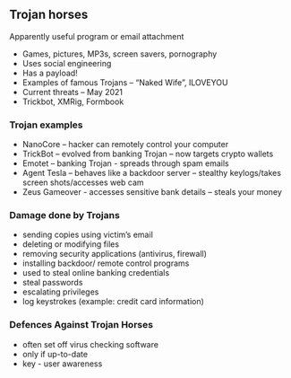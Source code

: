 ## Trojan horses
Apparently useful program or email attachment
- Games, pictures, MP3s, screen savers, pornography
- Uses social engineering
- Has a payload!
- Examples of famous Trojans – “Naked Wife”, ILOVEYOU
- Current threats – May 2021
- Trickbot, XMRig, Formbook

### Trojan examples
- NanoCore – hacker can remotely control your computer
- TrickBot – evolved from banking Trojan – now targets crypto
wallets
- Emotet – banking Trojan - spreads through spam emails
- Agent Tesla – behaves like a backdoor server – stealthy
keylogs/takes screen shots/accesses web cam
- Zeus Gameover - accesses sensitive bank details – steals your
money

### Damage done by Trojans
- sending copies using victim’s email
- deleting or modifying files
- removing security applications (antivirus, firewall)
- installing backdoor/ remote control programs
- used to steal online banking credentials
- steal passwords
- escalating privileges
- log keystrokes (example: credit card information)

### Defences Against Trojan Horses
- often set off virus checking software
- only if up-to-date
- key - user awareness
